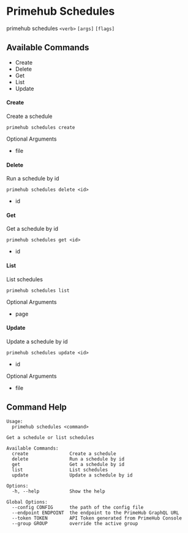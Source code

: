 
# Primehub Schedules

primehub schedules `<verb>` `[args]` `[flags]`


## Available Commands

* Create
* Delete
* Get
* List
* Update



#### Create

Create a schedule


```
primehub schedules create
```
 



Optional Arguments

* file

 



#### Delete

Run a schedule by id


```
primehub schedules delete <id>
```

* id
 


 



#### Get

Get a schedule by id


```
primehub schedules get <id>
```

* id
 


 



#### List

List schedules


```
primehub schedules list
```
 



Optional Arguments

* page

 



#### Update

Update a schedule by id


```
primehub schedules update <id>
```

* id
 



Optional Arguments

* file

 


 

## Command Help

```
Usage: 
  primehub schedules <command>

Get a schedule or list schedules

Available Commands:
  create               Create a schedule
  delete               Run a schedule by id
  get                  Get a schedule by id
  list                 List schedules
  update               Update a schedule by id

Options:
  -h, --help           Show the help

Global Options:
  --config CONFIG      the path of the config file
  --endpoint ENDPOINT  the endpoint to the PrimeHub GraphQL URL
  --token TOKEN        API Token generated from PrimeHub Console
  --group GROUP        override the active group

```